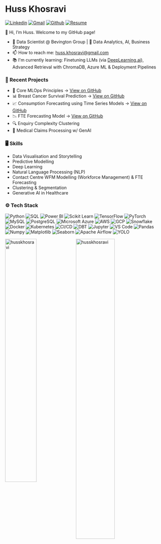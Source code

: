 #  Huss Khosravi
[![Linkedin](https://img.shields.io/badge/-LinkedIn-blue?style=flat&logo=Linkedin&logoColor=white)](https://www.linkedin.com/in/huss-khosravi/) [![Gmail](https://img.shields.io/badge/-Gmail-c14438?style=flat&logo=Gmail&logoColor=white)](mailto:huss.khosravi@gmail.com) [![Github](https://img.shields.io/github/followers/husskhosravi?label=Follow&style=social)](https://github.com/husskhosravi) [![Resume](https://img.shields.io/badge/Resume-PDF-blue)](./Huss.Khosravi_Resume.pdf)

👋 Hi, I’m Huss. Welcome to my GitHub page!

-  💼 Data Scientist @ Bevington Group | 🧠 Data Analytics, AI, Business Strategy
-  📫 How to reach me: huss.khosravi@gmail.com
-  📚 I'm currently learning: Finetuning LLMs (via [DeepLearning.ai](https://www.deeplearning.ai)), Advanced Retrieval with ChromaDB,  Azure ML & Deployment Pipelines
### 🧠 Recent Projects
- 🚀 Core MLOps Principles → [View on GitHub](https://github.com/husskhosravi/simple-mlops-project)
- 📊 Breast Cancer Survival Prediction → [View on GitHub](https://github.com/husskhosravi/breast-cancer-survival)
- 📈 Consumption Forecasting using Time Series Models → [View on GitHub](https://github.com/husskhosravi/ML-timeseries-forecasting)
- 📉 FTE Forecasting Model → [View on GitHub](https://github.com/husskhosravi/bank-loan-forecasting)
- 🔍 Enquiry Complexity Clustering
- 🧾 Medical Claims Processing w/ GenAI
### 🖥 Skills
- Data Visualisation and Storytelling
- Predictive Modelling
- Deep Learning
- Natural Language Processing (NLP)
- Contact Centre WFM Modelling (Workforce Management) & FTE Forecasting
- Clustering & Segmentation
- Generative AI in Healthcare
### ⚙️ Tech Stack
![Python](https://img.shields.io/badge/-Python-05122A?style=flat-square&logo=Python&color=353535) 
![SQL](https://img.shields.io/badge/-SQL-05122A?style=flat-square&logo=SQL&color=353535) 
![Power BI](https://img.shields.io/badge/-Power%20BI-05122A?style=flat-square&logo=powerbi&color=353535) 
![Scikit Learn](https://img.shields.io/badge/-Scikit%20Learn-05122A?style=flat-square&logo=scikit-learn&color=353535) 
![TensorFlow](https://img.shields.io/badge/-TensorFlow-05122A?style=flat-square&logo=TensorFlow&color=353535) 
![PyTorch](https://img.shields.io/badge/-PyTorch-05122A?style=flat-square&logo=PyTorch&color=353535) 
![MySQL](https://img.shields.io/badge/-MySQL-05122A?style=flat-square&logo=MySQL&color=353535) 
![PostgreSQL](https://img.shields.io/badge/-PostgreSQL-05122A?style=flat-square&logo=PostgreSQL&color=353535) 
![Microsoft Azure](https://img.shields.io/badge/-Microsoft%20Azure-05122A?style=flat-square&logo=microsoft-azure&logoColor=white&color=353535)
![AWS](https://img.shields.io/badge/-AWS-05122A?style=flat-square&logo=amazonwebservices&color=353535) 
![GCP](https://img.shields.io/badge/-GCP-05122A?style=flat-square&logo=googlecloud&color=353535) 
![Snowflake](https://img.shields.io/badge/-Snowflake-05122A?style=flat-square&logo=Snowflake&color=353535) 
![Docker](https://img.shields.io/badge/-Docker-05122A?style=flat-square&logo=Docker&color=353535) 
![Kubernetes](https://img.shields.io/badge/-Kubernetes-05122A?style=flat-square&logo=Kubernetes&color=353535) 
![CI/CD](https://img.shields.io/badge/-CI/CD-05122A?style=flat-square&logo=github-actions&color=353535) 
![DBT](https://img.shields.io/badge/-DBT-05122A?style=flat-square&logo=dbt&color=353535) 
![Jupyter](https://img.shields.io/badge/-Jupyter-05122A?style=flat-square&logo=Jupyter&color=353535) 
![VS Code](https://img.shields.io/badge/-VS%20Code-05122A?style=flat-square&logo=visualstudiocode&color=353535) 
![Pandas](https://img.shields.io/badge/-Pandas-05122A?style=flat-square&logo=pandas&color=353535) 
![Numpy](https://img.shields.io/badge/-Numpy-05122A?style=flat-square&logo=numpy&color=353535) 
![Matplotlib](https://img.shields.io/badge/-Matplotlib-05122A?style=flat-square&logo=Matplotlib&color=353535) 
![Seaborn](https://img.shields.io/badge/-Seaborn-05122A?style=flat-square&logo=Seaborn&color=353535) 
![Apache Airflow](https://img.shields.io/badge/-Apache%20Airflow-05122A?style=flat-square&logo=apacheairflow&color=353535)
![YOLO](https://img.shields.io/badge/-YOLO-05122A?style=flat-square&logo=yolo&color=353535)

<div>
  <img width="45%" align="left" src="https://github-readme-stats.vercel.app/api/top-langs?username=husskhosravi&show_icons=true&locale=en&layout=compact" alt="husskhosravi" />
  <img width="50%"  src="https://github-readme-streak-stats.herokuapp.com/?user=husskhosravi&" alt="husskhosravi" />
</div>
